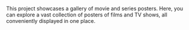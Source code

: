 This project showcases a  gallery of movie and series posters. 
Here, you can explore a vast collection of  posters of films and TV shows, all conveniently displayed in one place.
